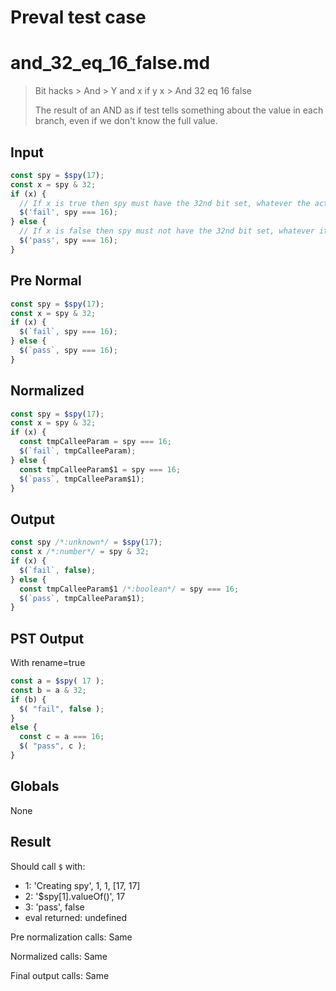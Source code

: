 # Preval test case

# and_32_eq_16_false.md

> Bit hacks > And > Y and x if y x > And 32 eq 16 false
>
> The result of an AND as if test tells something about the value in each branch, even if we don't know the full value.

## Input

`````js filename=intro
const spy = $spy(17);
const x = spy & 32;
if (x) {
  // If x is true then spy must have the 32nd bit set, whatever the actual value is. So it cannot be 16 in total.
  $('fail', spy === 16);
} else {
  // If x is false then spy must not have the 32nd bit set, whatever it is
  $('pass', spy === 16);
}
`````

## Pre Normal


`````js filename=intro
const spy = $spy(17);
const x = spy & 32;
if (x) {
  $(`fail`, spy === 16);
} else {
  $(`pass`, spy === 16);
}
`````

## Normalized


`````js filename=intro
const spy = $spy(17);
const x = spy & 32;
if (x) {
  const tmpCalleeParam = spy === 16;
  $(`fail`, tmpCalleeParam);
} else {
  const tmpCalleeParam$1 = spy === 16;
  $(`pass`, tmpCalleeParam$1);
}
`````

## Output


`````js filename=intro
const spy /*:unknown*/ = $spy(17);
const x /*:number*/ = spy & 32;
if (x) {
  $(`fail`, false);
} else {
  const tmpCalleeParam$1 /*:boolean*/ = spy === 16;
  $(`pass`, tmpCalleeParam$1);
}
`````

## PST Output

With rename=true

`````js filename=intro
const a = $spy( 17 );
const b = a & 32;
if (b) {
  $( "fail", false );
}
else {
  const c = a === 16;
  $( "pass", c );
}
`````

## Globals

None

## Result

Should call `$` with:
 - 1: 'Creating spy', 1, 1, [17, 17]
 - 2: '$spy[1].valueOf()', 17
 - 3: 'pass', false
 - eval returned: undefined

Pre normalization calls: Same

Normalized calls: Same

Final output calls: Same
